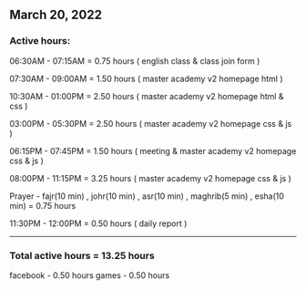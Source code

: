 ## March 20, 2022
### Active hours:

06:30AM - 07:15AM     = 0.75 hours ( english class & class join form )

07:30AM - 09:00AM     = 1.50 hours (  master academy v2 homepage html )

10:30AM - 01:00PM     = 2.50 hours ( master academy v2 homepage html & css )

03:00PM - 05:30PM     = 2.50 hours ( master academy v2 homepage css & js )

06:15PM - 07:45PM     = 1.50 hours ( meeting & master academy v2 homepage css & js )

08:00PM - 11:15PM     = 3.25 hours ( master academy v2 homepage css & js )

Prayer - fajr(10 min) , johr(10 min) , asr(10 min) , maghrib(5 min) , esha(10 min)   = 0.75 hours

11:30PM - 12:00PM     = 0.50 hours ( daily report )

----------------------------------------

### Total active hours = 13.25 hours

facebook - 0.50 hours
games - 0.50 hours



